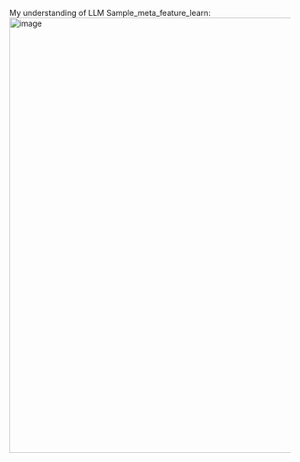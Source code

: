 My understanding of LLM
Sample_meta_feature_learn:
<img width="781" alt="image" src="https://github.com/Leon2322155/Lifu-s_Project/assets/147050449/4b6c23b8-f414-4b0f-af29-7be20d224f26">
